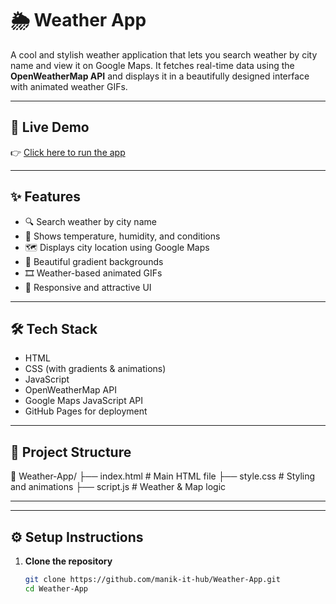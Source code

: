 # 🌦️ Weather App

A cool and stylish weather application that lets you search weather by city name and view it on Google Maps. It fetches real-time data using the **OpenWeatherMap API** and displays it in a beautifully designed interface with animated weather GIFs.

---

## 🔗 Live Demo

👉 [Click here to run the app](https://manik-it-hub.github.io/Weather-App/)  


---

## ✨ Features

- 🔍 Search weather by city name
- 📍 Shows temperature, humidity, and conditions
- 🗺️ Displays city location using Google Maps
- 🌈 Beautiful gradient backgrounds
- 🎞️ Weather-based animated GIFs
- 🎨 Responsive and attractive UI

---

## 🛠️ Tech Stack

- HTML
- CSS (with gradients & animations)
- JavaScript
- OpenWeatherMap API
- Google Maps JavaScript API
- GitHub Pages for deployment

---

## 📁 Project Structure

📁 Weather-App/
├── index.html # Main HTML file
├── style.css # Styling and animations
├── script.js # Weather & Map logic

---


---

## ⚙️ Setup Instructions

1. **Clone the repository**
   ```bash
   git clone https://github.com/manik-it-hub/Weather-App.git
   cd Weather-App


